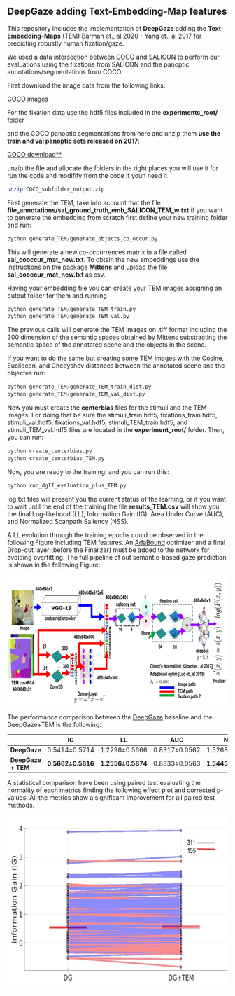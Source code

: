 ## DeepGaze adding Text-Embedding-Map features
This repository includes the implementation of **DeepGaze** adding the **Text-Embedding-Maps** (TEM) [Barman et., al 2020](https://arxiv.org/abs/2002.06144) - [Yang et., al 2017](https://openaccess.thecvf.com/content_cvpr_2017/html/Yang_Learning_to_Extract_CVPR_2017_paper.html) for predicting robustly human fixation/gaze.

We used a data intersection between [COCO](https://cocodataset.org/#home) and [SALICON](http://salicon.net/) to perform our evaluations using the fixations from SALICON and the panoptic annotations/segmentations from COCO.

First download the image data from the following links:

[COCO images](https://drive.google.com/uc?export=download&id=1RM4gXlSIic22HvYHaS5XOGmjcLDSUiUv)

For the fixation data use the hdf5 files included in the **experiments_root/** folder

and the COCO panoptic segmentations from here and unzip them **use the train and val panoptic sets released on 2017**:

[COCO download**](https://cocodataset.org/#download)


unzip the file and allocate the folders in the right places you will use it for run the code and modifify from the code if youn need it
```bash
unzip COCO_subfolder_output.zip
```
First generate the TEM, take into account that the file **file_annotations/sal_ground_truth_emb_SALICON_TEM_w.txt** if you want to generate the embedding from scratch first define your new training folder and run:
```python
python generate_TEM/generate_objects_co_occur.py
```
This will generate a new co-occurrences matrix in a file called **sal_cooccur_mat_new.txt**. To obtain the new embeddings use the instructions on the package **[Mittens](https://github.com/roamanalytics/mittens)** and upload the file **sal_cooccur_mat_new.txt** as csv.

Having your embedding file you can create your TEM images assigning an output folder for them and running

```python
python generate_TEM/generate_TEM_train.py
python generate_TEM/generate_TEM_val.py
```
The previous calls will generate the TEM images on .tiff format including the 300 dimension of the semantic spaces obtained by Mittens substracting the semantic space of the annotated scene and the objects in the scene. 

If you want to do the same but creating some TEM images with the Cosine, Euclidean, and Chebyshev distances between the annotated scene and the objectes run:
```python
python generate_TEM/generate_TEM_train_dist.py
python generate_TEM/generate_TEM_val_dist.py
```

Now you must create the **centerbias** files for the stimuli and the TEM images. For doing that be sure the stimuli_train.hdf5, fixations_train.hdf5, stimuli_val.hdf5, fixations_val.hdf5, stimuli_TEM_train.hdf5, and stimuli_TEM_val.hdf5 files are located in the **experiment_root/** folder. Then, you can run: 
```python
python create_centerbias.py
python create_centerbias_TEM.py
```
Now, you are ready to the training! and you can run this:
```python
python run_dgII_evaluation_plus_TEM.py
```
log.txt files will present you the current status of the learning, or if you want to wait until the end of the training  the file **results_TEM.csv** will show you the final Log-likehood (LL), Information Gain (IG), Area Under Curve (AUC), and Normalized Scanpath Saliency (NSS).

A LL evolution through the training epochs could be observed in the following Figure including TEM features. An [AdaBound](https://github.com/Luolc/AdaBound) optimizer and a final Drop-out layer (before the Finalizer) must be added to the network for avoiding overfitting. The full pipeline of out semantic-based gaze prediction is shown in the following Figure:

<img src="https://github.com/meiyor/DeepGaze-Text-Embedding-Map/blob/main/pipeline_def_new_no_scan.jpg" width="1100" height="300">

The performance comparison between the [DeepGaze](https://github.com/matthias-k/deepgaze_pytorch) baseline and the DeepGaze+TEM is the following:

|   | **IG** | **LL** | **AUC** | **NSS** | 
| ------------- | ------------- |  ------------- | ------------- |  ------------- |
| **DeepGaze**  | 0.5414±0.5714 | 1.2296±0.5666 | 0.8317±0.0562 | 1.5268±0.7245 |
| **DeepGaze + TEM**  | **0.5662±0.5816** | **1.2556±0.5874** | 0.8333±0.0563 | **1.5445±0.7661** | 

A statistical comparison have been using paired test evaluating the normality of each metrics finding the following effect plot and corrected p-values.
All the metrics show a significant improvement for all paired test methods.

<img src="https://github.com/meiyor/DeepGaze-Text-Embedding-Map/blob/main/plot_effect_IG.jpg" width="700" height="400">


